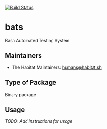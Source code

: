[![Build Status](https://dev.azure.com/chefcorp-partnerengineering/Chef%20Base%20Plans/_apis/build/status/chef-base-plans.bats?branchName=master)](https://dev.azure.com/chefcorp-partnerengineering/Chef%20Base%20Plans/_build/latest?definitionId=103&branchName=master)

# bats

Bash Automated Testing System

## Maintainers

* The Habitat Maintainers: <humans@habitat.sh>

## Type of Package

Binary package

## Usage

*TODO: Add instructions for usage*
